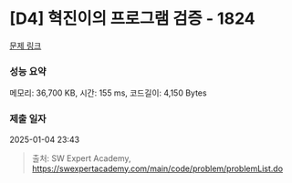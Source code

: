 # [D4] 혁진이의 프로그램 검증 - 1824 

[문제 링크](https://swexpertacademy.com/main/code/problem/problemDetail.do?contestProbId=AV4yLUiKDUoDFAUx) 

### 성능 요약

메모리: 36,700 KB, 시간: 155 ms, 코드길이: 4,150 Bytes

### 제출 일자

2025-01-04 23:43



> 출처: SW Expert Academy, https://swexpertacademy.com/main/code/problem/problemList.do